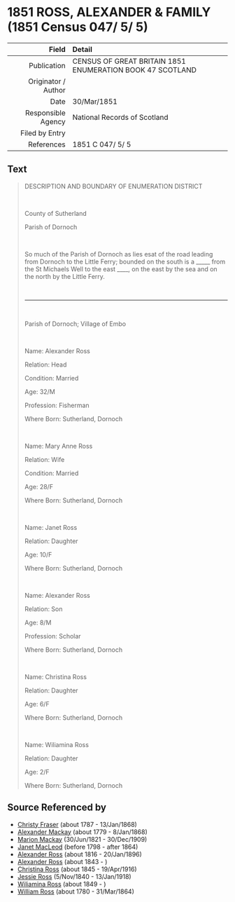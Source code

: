 ﻿---
layout: page
permalink: /sources/s35345962
---

# 1851 ROSS, ALEXANDER & FAMILY (1851 Census 047/ 5/ 5)

Field | Detail
---:|:---
Publication | CENSUS OF GREAT BRITAIN 1851 ENUMERATION BOOK 47 SCOTLAND
Originator / Author | 
Date | 30/Mar/1851
Responsible Agency | National Records of Scotland
Filed by Entry | 
References | 1851 C 047/ 5/ 5

## Text

> DESCRIPTION AND BOUNDARY OF ENUMERATION DISTRICT
>
> <br/>
>
> County of Sutherland
>
> Parish of Dornoch
>
> <br/>
>
> So much of the Parish of Dornoch as lies esat of the road leading from Dornoch to the Little Ferry; bounded on the south is a _____ from the St Michaels Well to the east ____, on the east  by the sea and on the north by the Little Ferry.
>
> <br/>
>
> ---
>
> <br/>
>
> Parish of Dornoch; Village of Embo
>
> <br/>
>
> Name: Alexander Ross
>
> Relation: Head
>
> Condition: Married
>
> Age: 32/M
>
> Profession: Fisherman
>
> Where Born: Sutherland, Dornoch
>
> <br/>
>
> Name: Mary Anne Ross
>
> Relation: Wife
>
> Condition: Married
>
> Age: 28/F
>
> Where Born: Sutherland, Dornoch
>
> <br/>
>
> Name: Janet Ross
>
> Relation: Daughter
>
> Age: 10/F
>
> Where Born: Sutherland, Dornoch
>
> <br/>
>
> Name: Alexander Ross
>
> Relation: Son
>
> Age: 8/M
>
> Profession: Scholar
>
> Where Born: Sutherland, Dornoch
>
> <br/>
>
> Name: Christina Ross
>
> Relation: Daughter
>
> Age: 6/F
>
> Where Born: Sutherland, Dornoch
>
> <br/>
>
> Name: Wiliamina Ross
>
> Relation: Daughter
>
> Age: 2/F
>
> Where Born: Sutherland, Dornoch
>

## Source Referenced by

* [Christy Fraser](../people/@45275253@-christy-fraser-b1787-d1868-1-13.md) (about 1787 - 13/Jan/1868)
* [Alexander Mackay](../people/@3089092@-alexander-mackay-b1779-d1868-1-8.md) (about 1779 - 8/Jan/1868)
* [Marion Mackay](../people/@78930004@-marion-mackay-b1821-6-30-d1909-12-30.md) (30/Jun/1821 - 30/Dec/1909)
* [Janet MacLeod](../people/@14483646@-janet-macleod-b1798-d1864.md) (before 1798 - after 1864)
* [Alexander Ross](../people/@81387900@-alexander-ross-b1816-d1896-1-20.md) (about 1816 - 20/Jan/1896)
* [Alexander Ross](../people/@17311533@-alexander-ross-b1843-d.md) (about 1843 - )
* [Christina Ross](../people/@81183416@-christina-ross-b1845-d1916-4-19.md) (about 1845 - 19/Apr/1916)
* [Jessie Ross](../people/@60546968@-jessie-ross-b1840-11-5-d1918-1-13.md) (5/Nov/1840 - 13/Jan/1918)
* [Wiliamina Ross](../people/@5241144@-wiliamina-ross-b1849-d.md) (about 1849 - )
* [William Ross](../people/@39617772@-william-ross-b1780-d1864-3-31.md) (about 1780 - 31/Mar/1864)
